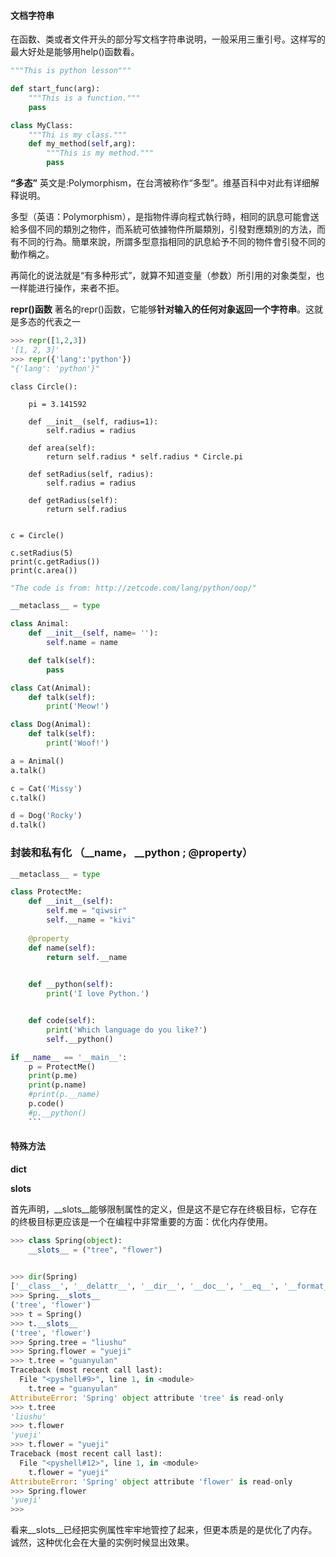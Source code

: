 #### 文档字符串

在函数、类或者文件开头的部分写文档字符串说明，一般采用三重引号。这样写的最大好处是能够用help()函数看。
```python
"""This is python lesson"""

def start_func(arg):
    """This is a function."""
    pass

class MyClass:
    """Thi is my class."""
    def my_method(self,arg):
        """This is my method."""
        pass
```

**“多态”**
英文是:Polymorphism，在台湾被称作“多型”。维基百科中对此有详细解释说明。

多型（英语：Polymorphism），是指物件導向程式執行時，相同的訊息可能會送給多個不同的類別之物件，而系統可依據物件所屬類別，引發對應類別的方法，而有不同的行為。簡單來說，所謂多型意指相同的訊息給予不同的物件會引發不同的動作稱之。

再简化的说法就是“有多种形式”，就算不知道变量（参数）所引用的对象类型，也一样能进行操作，来者不拒。

**repr()函数**
著名的repr()函数，它能够**针对输入的任何对象返回一个字符串**。这就是多态的代表之一
```python
>>> repr([1,2,3])
'[1, 2, 3]'
>>> repr({'lang':'python'})
"{'lang': 'python'}"
```
```
class Circle():

    pi = 3.141592

    def __init__(self, radius=1):
        self.radius = radius

    def area(self):
        return self.radius * self.radius * Circle.pi

    def setRadius(self, radius):
        self.radius = radius

    def getRadius(self):
        return self.radius


c = Circle()

c.setRadius(5)
print(c.getRadius())
print(c.area())
```

```python
"The code is from: http://zetcode.com/lang/python/oop/"

__metaclass__ = type

class Animal:
    def __init__(self, name= ''):
        self.name = name

    def talk(self):
        pass

class Cat(Animal):
    def talk(self):
        print('Meow!')

class Dog(Animal):
    def talk(self):
        print('Woof!')

a = Animal()
a.talk()

c = Cat('Missy')
c.talk()

d = Dog('Rocky')
d.talk()
```


### 封装和私有化  （__name， __python ; @property）

```python
__metaclass__ = type

class ProtectMe:
    def __init__(self):
        self.me = "qiwsir"
        self.__name = "kivi"
        
    @property
    def name(self):
        return self.__name

    
    def __python(self):
        print('I love Python.')


    def code(self):
        print('Which language do you like?')
        self.__python()

if __name__ == '__main__':
    p = ProtectMe()
    print(p.me)
    print(p.name)
    #print(p.__name)
    p.code()
    #p.__python()
    ```
```




#### 特殊方法

__dict__


__slots__


首先声明，__slots__能够限制属性的定义，但是这不是它存在终极目标，它存在的终极目标更应该是一个在编程中非常重要的方面：优化内存使用。


```python
>>> class Spring(object):
	__slots__ = ("tree", "flower")

	
>>> dir(Spring)
['__class__', '__delattr__', '__dir__', '__doc__', '__eq__', '__format__', '__ge__', '__getattribute__', '__gt__', '__hash__', '__init__', '__init_subclass__', '__le__', '__lt__', '__module__', '__ne__', '__new__', '__reduce__', '__reduce_ex__', '__repr__', '__setattr__', '__sizeof__', '__slots__', '__str__', '__subclasshook__', 'flower', 'tree']
>>> Spring.__slots__
('tree', 'flower')
>>> t = Spring()
>>> t.__slots__
('tree', 'flower')
>>> Spring.tree = "liushu"
>>> Spring.flower = "yueji"
>>> t.tree = "guanyulan"
Traceback (most recent call last):
  File "<pyshell#9>", line 1, in <module>
    t.tree = "guanyulan"
AttributeError: 'Spring' object attribute 'tree' is read-only
>>> t.tree
'liushu'
>>> t.flower
'yueji'
>>> t.flower = "yueji"
Traceback (most recent call last):
  File "<pyshell#12>", line 1, in <module>
    t.flower = "yueji"
AttributeError: 'Spring' object attribute 'flower' is read-only
>>> Spring.flower
'yueji'
>>> 
```
看来__slots__已经把实例属性牢牢地管控了起来，但更本质是的是优化了内存。诚然，这种优化会在大量的实例时候显出效果。

